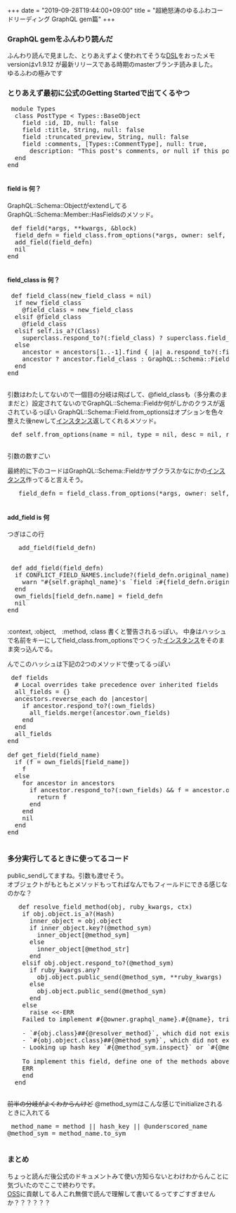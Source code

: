 +++
date = "2019-09-28T19:44:00+09:00"
title = "超絶怒涛のゆるふわコードリーディング GraphQL gem篇"
+++

<body>
<h3>GraphQL gemをふんわり読んだ</h3>

<p>ふんわり読んで見ました、とりあえずよく使われてそうな<a class="keyword" href="http://d.hatena.ne.jp/keyword/DSL">DSL</a>をおったメモ<br>
versionはv1.9.12 が最新リリースである時期のmasterブランチ読みました。 <br>
ゆるふわの極みです</p>

<h3>とりあえず最初に公式のGetting Startedで出てくるやつ</h3>

<pre class="code lang-ruby" data-lang="ruby" data-unlink> module Types
  class PostType &lt; Types::BaseObject
    field :id, ID, null: false
    field :title, String, null: false
    field :truncated_preview, String, null: false
    field :comments, [Types::CommentType], null: true,
      description: "This post's comments, or null if this post has comments disabled."
  end
end
 </pre>


<h4>field is 何？</h4>

<p>GraphQL::Schema::ObjectがextendしてるGraphQL::Schema::Member::HasFieldsのメソッド。</p>

<pre class="code lang-ruby" data-lang="ruby" data-unlink> def field(*args, **kwargs, &amp;block)
  field_defn = field_class.from_options(*args, owner: self, **kwargs, &amp;block)
  add_field(field_defn)
  nil
end
 </pre>


<h4>field_class is 何？</h4>

<pre class="code lang-ruby" data-lang="ruby" data-unlink> def field_class(new_field_class = nil)
  if new_field_class
    @field_class = new_field_class
  elsif @field_class
    @field_class
  elsif self.is_a?(Class)
    superclass.respond_to?(:field_class) ? superclass.field_class : GraphQL::Schema::Field
  else
    ancestor = ancestors[1..-1].find { |a| a.respond_to?(:field_class) &amp;&amp; a.field_class }
    ancestor ? ancestor.field_class : GraphQL::Schema::Field
  end
end
 </pre>


<p>引数はわたしてないので一個目の分岐は飛ばして、@field_classも（多分素のままだと）設定されてないのでGraphQL::Schema::Fieldか何がしかのクラスが返されているっぽい
GraphQL::Schema::Field.from_optionsはオプションを色々整えた後newして<a class="keyword" href="http://d.hatena.ne.jp/keyword/%A5%A4%A5%F3%A5%B9%A5%BF%A5%F3%A5%B9">インスタンス</a>返してくれるメソッド。</p>

<pre class="code lang-ruby" data-lang="ruby" data-unlink> def self.from_options(name = nil, type = nil, desc = nil, resolver: nil, mutation: nil, subscription: nil,**kwargs, &amp;block)
 </pre>


<p>引数の数すごい</p>

<p>最終的に下のコードはGraphQL::Schema::Fieldかサブクラスかなにかの<a class="keyword" href="http://d.hatena.ne.jp/keyword/%A5%A4%A5%F3%A5%B9%A5%BF%A5%F3%A5%B9">インスタンス</a>作ってると言えそう。</p>

<pre class="code lang-ruby" data-lang="ruby" data-unlink>   field_defn = field_class.from_options(*args, owner: self, **kwargs, &amp;block)
 </pre>


<h4>add_field is 何</h4>

<p>つぎはこの行</p>

<pre class="code lang-ruby" data-lang="ruby" data-unlink>   add_field(field_defn)
 </pre>




<pre class="code lang-ruby" data-lang="ruby" data-unlink> def add_field(field_defn)
  if CONFLICT_FIELD_NAMES.include?(field_defn.original_name) &amp;&amp; field_defn.original_name == field_defn.resolver_method
    warn "#{self.graphql_name}'s `field :#{field_defn.original_name}` conflicts with a built-in method, use `resolver_method:` to pick a different resolver method for this field (for example, `resolver_method: :resolve_#{field_defn.original_name}` and `def resolve_#{field_defn.original_name}`)"
  end
  own_fields[field_defn.name] = field_defn
  nil
end
 </pre>


<p>:context, :object,　:method, :class 書くと警告されるっぽい。
中身はハッシュで名前をキーにしてfield_class.from_optionsでつくった<a class="keyword" href="http://d.hatena.ne.jp/keyword/%A5%A4%A5%F3%A5%B9%A5%BF%A5%F3%A5%B9">インスタンス</a>をそのまま突っ込んでる。</p>

<p>んでこのハッシュは下記の2つのメソッドで使ってるっぽい</p>

<pre class="code lang-ruby" data-lang="ruby" data-unlink> def fields
  # Local overrides take precedence over inherited fields
  all_fields = {}
  ancestors.reverse_each do |ancestor|
    if ancestor.respond_to?(:own_fields)
      all_fields.merge!(ancestor.own_fields)
    end
  end
  all_fields
end

def get_field(field_name)
  if (f = own_fields[field_name])
    f
  else
    for ancestor in ancestors
      if ancestor.respond_to?(:own_fields) &amp;&amp; f = ancestor.own_fields[field_name]
        return f
      end
    end
    nil
  end
end
 </pre>


<h3>多分実行してるときに使ってるコード</h3>

<p>public_sendしてますね。引数も渡せそう。<br>
オブジェクトがもともとメソッドもってればなんでもフィールドにできる感じなのかな？</p>

<pre class="code lang-ruby" data-lang="ruby" data-unlink>   def resolve_field_method(obj, ruby_kwargs, ctx)
    if obj.object.is_a?(Hash)
      inner_object = obj.object
      if inner_object.key?(@method_sym)
        inner_object[@method_sym]
      else
        inner_object[@method_str]
      end
    elsif obj.object.respond_to?(@method_sym)
      if ruby_kwargs.any?
        obj.object.public_send(@method_sym, **ruby_kwargs)
      else
        obj.object.public_send(@method_sym)
      end
    else
      raise &lt;&lt;-ERR
    Failed to implement #{@owner.graphql_name}.#{@name}, tried:

    - `#{obj.class}##{@resolver_method}`, which did not exist
    - `#{obj.object.class}##{@method_sym}`, which did not exist
    - Looking up hash key `#{@method_sym.inspect}` or `#{@method_str.inspect}` on `#{obj.object}`, but it wasn't a Hash

    To implement this field, define one of the methods above (and check for typos)
    ERR
    end
  end
 </pre>


<p><del>前半の分岐がよくわからんけど</del>
@method_symはこんな感じでinitializeされるときに入れてる</p>

<pre class="code lang-ruby" data-lang="ruby" data-unlink> method_name = method || hash_key || @underscored_name
@method_sym = method_name.to_sym
 </pre>


<h3>まとめ</h3>

<p>ちょっと読んだ後公式のドキュメントみて使い方知らないとわけわからんことに気づいたのでここで終わりです。<br>
<a class="keyword" href="http://d.hatena.ne.jp/keyword/OSS">OSS</a>に貢献してる人これ無償で読んで理解して書いてるってすごすぎませんか？？？？？？</p>
</body>
